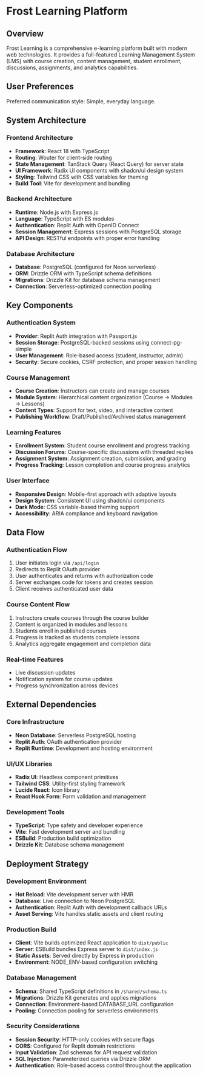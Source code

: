 # Frost Learning Platform

## Overview

Frost Learning is a comprehensive e-learning platform built with modern web technologies. It provides a full-featured Learning Management System (LMS) with course creation, content management, student enrollment, discussions, assignments, and analytics capabilities.

## User Preferences

Preferred communication style: Simple, everyday language.

## System Architecture

### Frontend Architecture
- **Framework**: React 18 with TypeScript
- **Routing**: Wouter for client-side routing
- **State Management**: TanStack Query (React Query) for server state
- **UI Framework**: Radix UI components with shadcn/ui design system
- **Styling**: Tailwind CSS with CSS variables for theming
- **Build Tool**: Vite for development and bundling

### Backend Architecture
- **Runtime**: Node.js with Express.js
- **Language**: TypeScript with ES modules
- **Authentication**: Replit Auth with OpenID Connect
- **Session Management**: Express sessions with PostgreSQL storage
- **API Design**: RESTful endpoints with proper error handling

### Database Architecture
- **Database**: PostgreSQL (configured for Neon serverless)
- **ORM**: Drizzle ORM with TypeScript schema definitions
- **Migrations**: Drizzle Kit for database schema management
- **Connection**: Serverless-optimized connection pooling

## Key Components

### Authentication System
- **Provider**: Replit Auth integration with Passport.js
- **Session Storage**: PostgreSQL-backed sessions using connect-pg-simple
- **User Management**: Role-based access (student, instructor, admin)
- **Security**: Secure cookies, CSRF protection, and proper session handling

### Course Management
- **Course Creation**: Instructors can create and manage courses
- **Module System**: Hierarchical content organization (Course → Modules → Lessons)
- **Content Types**: Support for text, video, and interactive content
- **Publishing Workflow**: Draft/Published/Archived status management

### Learning Features
- **Enrollment System**: Student course enrollment and progress tracking
- **Discussion Forums**: Course-specific discussions with threaded replies
- **Assignment System**: Assignment creation, submission, and grading
- **Progress Tracking**: Lesson completion and course progress analytics

### User Interface
- **Responsive Design**: Mobile-first approach with adaptive layouts
- **Design System**: Consistent UI using shadcn/ui components
- **Dark Mode**: CSS variable-based theming support
- **Accessibility**: ARIA compliance and keyboard navigation

## Data Flow

### Authentication Flow
1. User initiates login via `/api/login`
2. Redirects to Replit OAuth provider
3. User authenticates and returns with authorization code
4. Server exchanges code for tokens and creates session
5. Client receives authenticated user data

### Course Content Flow
1. Instructors create courses through the course builder
2. Content is organized in modules and lessons
3. Students enroll in published courses
4. Progress is tracked as students complete lessons
5. Analytics aggregate engagement and completion data

### Real-time Features
- Live discussion updates
- Notification system for course updates
- Progress synchronization across devices

## External Dependencies

### Core Infrastructure
- **Neon Database**: Serverless PostgreSQL hosting
- **Replit Auth**: OAuth authentication provider
- **Replit Runtime**: Development and hosting environment

### UI/UX Libraries
- **Radix UI**: Headless component primitives
- **Tailwind CSS**: Utility-first styling framework
- **Lucide React**: Icon library
- **React Hook Form**: Form validation and management

### Development Tools
- **TypeScript**: Type safety and developer experience
- **Vite**: Fast development server and bundling
- **ESBuild**: Production build optimization
- **Drizzle Kit**: Database schema management

## Deployment Strategy

### Development Environment
- **Hot Reload**: Vite development server with HMR
- **Database**: Live connection to Neon PostgreSQL
- **Authentication**: Replit Auth with development callback URLs
- **Asset Serving**: Vite handles static assets and client routing

### Production Build
- **Client**: Vite builds optimized React application to `dist/public`
- **Server**: ESBuild bundles Express server to `dist/index.js`
- **Static Assets**: Served directly by Express in production
- **Environment**: NODE_ENV-based configuration switching

### Database Management
- **Schema**: Shared TypeScript definitions in `/shared/schema.ts`
- **Migrations**: Drizzle Kit generates and applies migrations
- **Connection**: Environment-based DATABASE_URL configuration
- **Pooling**: Connection pooling for serverless environments

### Security Considerations
- **Session Security**: HTTP-only cookies with secure flags
- **CORS**: Configured for Replit domain restrictions
- **Input Validation**: Zod schemas for API request validation
- **SQL Injection**: Parameterized queries via Drizzle ORM
- **Authentication**: Role-based access control throughout the application